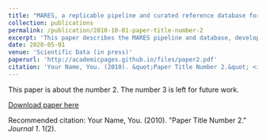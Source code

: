 ```yaml
---
title: "MARES, a replicable pipeline and curated reference database for marine eukaryote metabarcoding"
collection: publications
permalink: /publication/2010-10-01-paper-title-number-2
excerpt: 'This paper describes the MARES pipeline and database, developed for easy generation of custom COI databases to aid in metabarcoding.'
date: 2020-05-01
venue: 'Scientific Data (in press)'
paperurl: 'http://academicpages.github.io/files/paper2.pdf'
citation: 'Your Name, You. (2010). &quot;Paper Title Number 2.&quot; <i>Journal 1</i>. 1(2).'
---
```

This paper is about the number 2. The number 3 is left for future work.

[Download paper here](http://academicpages.github.io/files/paper2.pdf)

Recommended citation: Your Name, You. (2010). "Paper Title Number 2." <i>Journal 1</i>. 1(2).
